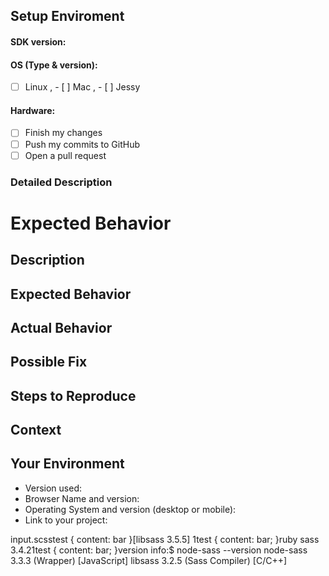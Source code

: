 <!--- Provide a general summary of the issue in the Title above -->
## Setup Enviroment 
#### SDK version: 
#### OS (Type & version): 
- [ ] Linux , - [ ] Mac , - [ ] Jessy 
#### Hardware:
- [ ] Finish my changes
- [ ] Push my commits to GitHub
- [ ] Open a pull request

### Detailed Description

# Expected Behavior


<!--- Provide a general summary of the issue in the Title above -->
## Description
<!--- Provide a more detailed introduction to the issue itself, and why you consider it to be a bug -->

## Expected Behavior
<!--- Tell us what should happen -->

## Actual Behavior
<!--- Tell us what happens instead -->

## Possible Fix
<!--- Not obligatory, but suggest a fix or reason for the bug -->

## Steps to Reproduce
<!--- Provide a link to a live example, or an unambiguous set of steps to --><!--- reproduce this bug. Include code to reproduce, if relevant -->

## Context
<!--- How has this bug affected you? What were you trying to accomplish? -->

## Your Environment
<!--- Include as many relevant details about the environment you experienced the bug in -->
* Version used:
* Browser Name and version:
* Operating System and version (desktop or mobile):
* Link to your project:



input.scsstest {
  content: bar
}[libsass 3.5.5] 1test {
  content: bar; }ruby sass 3.4.21test {
  content: bar; }version info:$ node-sass --version
node-sass       3.3.3   (Wrapper)       [JavaScript]
libsass         3.2.5   (Sass Compiler) [C/C++]

